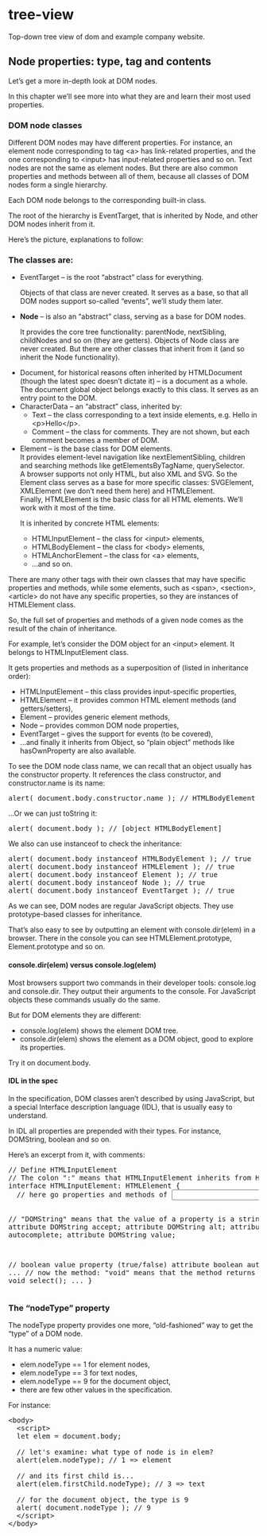 # tree-view
Top-down tree view of dom and example company website.

<h2>Node properties: type, tag and contents</h2>
<p>Let’s get a more in-depth look at DOM nodes.</p>

<p>In this chapter we’ll see more into what they are and learn their most used properties.</p>

<h3>DOM node classes</h3>
<p>Different DOM nodes may have different properties. For instance, an element node 
corresponding to tag &lt;a&gt; has link-related properties, and the one corresponding 
to &lt;input&gt; has input-related properties and so on. Text nodes are not the same as 
element nodes. But there are also common properties and methods between all of them, 
because all classes of DOM nodes form a single hierarchy.</p>

Each DOM node belongs to the corresponding built-in class.

The root of the hierarchy is EventTarget, that is inherited by Node, and other DOM nodes inherit from it.

Here’s the picture, explanations to follow:
<!-- image here -->
<h3>The classes are:</h3>
<ul>
  <li><span class="node1">EventTarget</span> – is the root “abstract” class for everything.<br>
    <p>Objects of that class are never created. It serves as a base, so that all DOM nodes support so-called “events”, we’ll study them later.</p>
  </li>
  <li><b>Node</b> – is also an “abstract” class, serving as a base for DOM nodes.<br>
    <p>It provides the core tree functionality: parentNode, nextSibling, childNodes and so on (they are getters). Objects of Node class are never created. But there are other classes that inherit from it (and so inherit the Node functionality).</p>
  </li>
  <li><span>Document</span>, for historical reasons often inherited by HTMLDocument (though the latest spec doesn’t dictate it) – is a document as a whole.<br>
  The document global object belongs exactly to this class. It serves as an entry point to the DOM.</li>
  <li><span class="classes">CharacterData</span> – an “abstract” class, inherited by:<br>
    <ul>
      <li><span class="node">Text</span> – the class corresponding to a text inside elements, e.g. Hello in &lt;p&gt;Hello&lt;/p&gt;.</li>
      <li><span class="classes">Comment</span> – the class for comments. They are not shown, but each comment becomes a member of DOM.</li>
    </ul>
  </li>
  <li><span class="classes">Element</span> – is the base class for DOM elements.<br>
    It provides element-level navigation like <span class="nav-item">nextElementSibling, children and searching methods like getElementsByTagName, querySelector.<br>
    A browser supports not only HTML, but also XML and SVG. So the Element class serves as a base for more specific classes: SVGElement, XMLElement (we don’t need them here) and HTMLElement.</li>
  </li>Finally, <span>HTMLElement</span> is the basic class for all HTML elements. We’ll 
    work with it most of the time.<br>
  <p>It is inherited by concrete HTML elements:</p>
    <ul>
      <li><span>HTMLInputElement</span> – the class for &lt;input&gt; elements,</li>
      <li><span>HTMLBodyElement</span> – the class for &lt;body&gt; elements,</li>
      <li><span>HTMLAnchorElement</span> – the class for &lt;a&gt; elements,</li>
      <li>…and so on.</li>
    </ul>
  </li>
</ul>
<p>There are many other tags with their own classes that may have specific properties and methods, while some elements, such as &lt;span&gt;, &lt;section&gt;, &lt;article&gt; do 
not have any specific properties, so they are instances of HTMLElement class.</p>

<p>So, the full set of properties and methods of a given node comes as the result of the 
chain of inheritance.</p>

<p>For example, let’s consider the DOM object for an &lt;input&gt; element. It belongs to HTMLInputElement class.</p>
<p>It gets properties and methods as a superposition of (listed in inheritance order):</p>
<ul>
  <li><span>HTMLInputElement</span> – this class provides input-specific properties,</li>
  <li>HTMLElement – it provides common HTML element methods (and getters/setters),</li>
  <li>Element – provides generic element methods,</li>
  <li>Node – provides common DOM node properties,</li>
  <li>EventTarget – gives the support for events (to be covered),</li>
  <li>…and finally it inherits from <span>Object</span>, so “plain object” methods like
    <span class="command">hasOwnProperty</span> are also available.</li>
</ul>
<p>To see the DOM node class name, we can recall that an object usually has the 
constructor property. It references the class constructor, and constructor.name 
is its name:</p>

<pre>alert( document.body.constructor.name ); // HTMLBodyElement</pre>

<p>…Or we can just <span>toString</span> it:</p>

<pre>alert( document.body ); // [object HTMLBodyElement]</pre>

<p>We also can use instanceof to check the inheritance:</p>

<pre>
alert( document.body instanceof HTMLBodyElement ); // true
alert( document.body instanceof HTMLElement ); // true
alert( document.body instanceof Element ); // true
alert( document.body instanceof Node ); // true
alert( document.body instanceof EventTarget ); // true
</pre>

<p>As we can see, DOM nodes are regular JavaScript objects. They use prototype-based classes for inheritance.</p>

<p>That’s also easy to see by outputting an element with <span>console.dir(elem)</span> 
in a browser. There in the console you can see <span>HTMLElement.prototype</span>, 
<span>Element.prototype</span> and so on.</p>

<!--~~~~~~~~~~~~~~~~~~~~~~~~~~~~~~~~~~~~~~~~~~-->
<h4>console.dir(elem) versus console.log(elem)</h4>
<p>Most browsers support two commands in their developer tools: <span>console.log</span> 
and <span>console.dir</span>. They output their arguments to the console. For JavaScript 
objects these commands usually do the same.</p>
<p>But for DOM elements they are different:</p>
<ul>
  <li><span>console.log(elem)</span> shows the element DOM tree.</li>
  <li><span>console.dir(elem)</span> shows the element as a DOM object, good to explore 
    its properties.</li>
</ul>
<p>Try it on <span>document.body</span>.</p>
<!--~~~~~~~~~~~~~~~~~~~~~~~~~~~~~~~~~~~~~~~~~~-->

<!--~~~~~~~~~~~~~~~~~~~~~~~~~~~~~~~~~~~~~~~~~~-->
<h4>IDL in the spec</h4>
<p>In the specification, DOM classes aren’t described by using JavaScript, but a special 
Interface description language (IDL), that is usually easy to understand.</p>

<p>In IDL all properties are prepended with their types. For instance, DOMString, boolean and so on.</p>

<p>Here’s an excerpt from it, with comments:</p>
<pre>
// Define HTMLInputElement
// The colon ":" means that HTMLInputElement inherits from HTMLElement
interface HTMLInputElement: HTMLElement {
  // here go properties and methods of <input> elements

  // "DOMString" means that the value of a property is a string
  attribute DOMString accept;
  attribute DOMString alt;
  attribute DOMString autocomplete;
  attribute DOMString value;

  // boolean value property (true/false)
  attribute boolean autofocus;
  ...
  // now the method: "void" means that the method returns no value
  void select();
  ...
}
</pre>
<!--~~~~~~~~~~~~~~~~~~~~~~~~~~~~~~~~~~~~~~~~~~-->
<h3>The “nodeType” property</h3>

<p>The nodeType property provides one more, “old-fashioned” way to get the “type” of a DOM node.</p>

<p>It has a numeric value:</p>
<ul>
  <li><span>elem.nodeType == 1 for element nodes,</li>
  <li><span>elem.nodeType == 3 for text nodes,</li>
  <li><span>elem.nodeType == 9 for the document object,</li>
  <li>there are few other values in the specification.</li>
</ul>

<p>For instance:</p>

<pre>
&lt;body&gt;
  &lt;script&gt;
  let elem = document.body;

  // let's examine: what type of node is in elem?
  alert(elem.nodeType); // 1 =&gt; element

  // and its first child is...
  alert(elem.firstChild.nodeType); // 3 =&gt; text

  // for the document object, the type is 9
  alert( document.nodeType ); // 9
  &lt;/script&gt;
&lt;/body&gt;
</pre>

